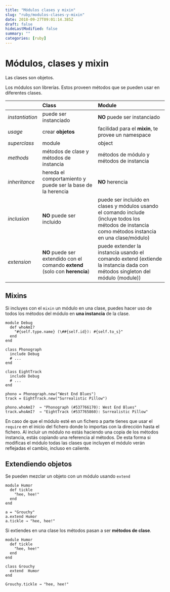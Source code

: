 ```yaml
---
title: "Módulos clases y mixin"
slug: "ruby/modulos-clases-y-mixin"
date: 2018-09-27T09:01:14.385Z
draft: false
hideLastModified: false
summary: ""
categories: [ruby]
---
```



Módulos, clases y mixin
================================================================================

  Las clases son objetos.

  Los módulos son librerías. Estos proveen métodos que se pueden usar en
  diferentes clases.


|      | Class           | Module         |
| :------------- | :-------------  | :------------- |
| *instantiation*  | puede ser instanciado | __NO__ puede ser instanciado |
| *usage*          | crear __objetos__ | facilidad para el __mixin__, te provee un namespace |
| *superclass*     | module          |      object    |
| *methods*        | métodos de clase y métodos de instancia | métodos de módulo y métodos de instancia |
| *inheritance*    | hereda el comportamiento y puede ser la base de la herencia | __NO__ herencia |
| *inclusion*      | __NO__ puede ser incluido | puede ser incluido en clases y módulos usando el comando include (incluye todos los métodos de instancia como métodos instancia en una clase/módulo) |
| *extension*      | __NO__ puede ser extendido con el comando __extend__ (solo con __herencia__) | puede extender la instancia usando el comando extend (extiende la instancia dada con métodos singleton del módulo (module)) |


Mixins
--------------------------------------------------------------------------------

  Si incluyes con el `mixin` un módulo en una clase, puedes hacer uso de todos
  los métodos del módulo en __una instancia__ de la clase.

````````````````````````````````````````````````````````````````````````````````
module Debug
  def whoAmI?
    "#{self.type.name} (\##{self.id}): #{self.to_s}"
  end
end

class Phonograph
  include Debug
  # ...
end

class EightTrack
  include Debug
  # ...
end

phono = Phonograph.new("West End Blues")
track = EightTrack.new("Surrealistic Pillow")

phono.whoAmI?  → "Phonograph (#537766170): West End Blues"
track.whoAmI?  → "EightTrack (#537765860): Surrealistic Pillow"
````````````````````````````````````````````````````````````````````````````````

  En caso de que el módulo esté en un fichero a parte tienes que usar el
  `require` en el inicio del fichero donde lo importas con la dirección hasta el
  fichero. Al incluir un módulo no estás haciendo una copia de los métodos
  instancia, estás copiando una referencia al métodos. De esta forma si
  modificas el módulo todas las clases que incluyen el módulo verán reflejadas
  el cambio, incluso en caliente.

[module-mixin]: http://phrogz.net/programmingruby/tut_modules.html#mixins
[classes]: http://phrogz.net/programmingruby/classes.html

Extendiendo objetos
--------------------------------------------------------------------------------

  Se pueden mezclar un objeto con un módulo usando `extend`

````````````````````````````````````````````````````````````````````````````````
module Humor
  def tickle
    "hee, hee!"
  end
end

a = "Grouchy"
a.extend Humor
a.tickle → "hee, hee!"
````````````````````````````````````````````````````````````````````````````````

  Si extiendes en una clase los métodos pasan a ser __métodos de clase__.

````````````````````````````````````````````````````````````````````````````````
module Humor
  def tickle
    "hee, hee!"
  end
end

class Grouchy
  extend  Humor
end

Grouchy.tickle → "hee, hee!"
````````````````````````````````````````````````````````````````````````````````

[classes-extend-objects]: http://phrogz.net/programmingruby/classes.html#extendingobjects

<!-- TODO -->
[class-and-module-definition]: http://phrogz.net/programmingruby/classes.html#classandmoduledefinitions

